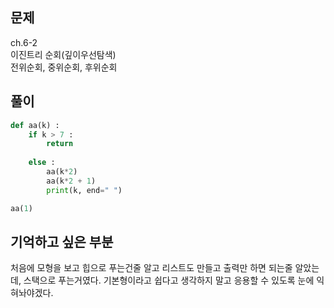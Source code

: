 ## 문제  
ch.6-2  
이진트리 순회(깊이우선탐색)  
전위순회, 중위순회, 후위순회  

## 풀이
```python
def aa(k) :
    if k > 7 :
        return
    
    else :
        aa(k*2)
        aa(k*2 + 1)
        print(k, end=" ")

aa(1)
```

## 기억하고 싶은 부분
처음에 모형을 보고 힙으로 푸는건줄 알고 리스트도 만들고 출력만 하면 되는줄 알았는데, 스택으로 푸는거였다. 기본형이라고 쉽다고 생각하지 말고 응용할 수 있도록 눈에 익혀놔야겠다. 